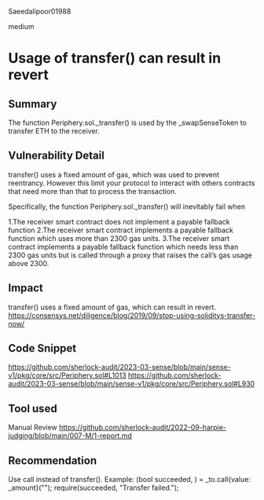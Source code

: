 Saeedalipoor01988

medium

# Usage of transfer() can result in revert

## Summary
The function Periphery.sol._transfer() is used by the _swapSenseToken to transfer ETH to the receiver.

## Vulnerability Detail
transfer() uses a fixed amount of gas, which was used to prevent reentrancy. However this limit your protocol to interact with others contracts that need more than that to process the transaction.

Specifically, the function Periphery.sol._transfer() will inevitably fail when 

1.The receiver smart contract does not implement a payable fallback function
2.The receiver smart contract implements a payable fallback function which uses more than 2300 gas units.
3.The receiver smart contract implements a payable fallback function which needs less than 2300 gas units but is called through a proxy that raises the call’s gas usage above 2300.

## Impact
transfer() uses a fixed amount of gas, which can result in revert. https://consensys.net/diligence/blog/2019/09/stop-using-soliditys-transfer-now/

## Code Snippet
https://github.com/sherlock-audit/2023-03-sense/blob/main/sense-v1/pkg/core/src/Periphery.sol#L1013
https://github.com/sherlock-audit/2023-03-sense/blob/main/sense-v1/pkg/core/src/Periphery.sol#L930

## Tool used
Manual Review
https://github.com/sherlock-audit/2022-09-harpie-judging/blob/main/007-M/1-report.md

## Recommendation
Use call instead of transfer(). Example: (bool succeeded, ) = _to.call{value: _amount}(""); require(succeeded, "Transfer failed.");
